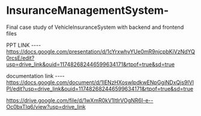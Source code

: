 # InsuranceManagementSystem-
Final case study of VehicleInsuranceSystem with backend and frontend files 

PPT LINK ----                https://docs.google.com/presentation/d/1cYrxwhyYUe0mR9njcpbKiVzNdYQ0rcsE/edit?usp=drive_link&ouid=117482682446599634171&rtpof=true&sd=true




documentation link ----      https://docs.google.com/document/d/1lENzHXoswlpdkwENpGgiNDxQjs9IVlPI/edit?usp=drive_link&ouid=117482682446599634171&rtpof=true&sd=true




https://drive.google.com/file/d/1wXmR0kV1ltIrVOgNR6I-e--Oc0bxTlq6/view?usp=drive_link
